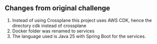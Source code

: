 

## Changes from original challenge

1. Instead of using Crossplane this project uses AWS CDK, hence the directory cdk instead of crossplane
2. Docker folder was renamed to services
3. The language used is Java 25 with Spring Boot for the services.
